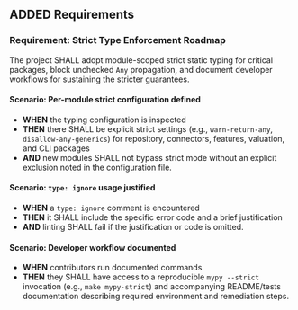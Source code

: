 ## ADDED Requirements

### Requirement: Strict Type Enforcement Roadmap

The project SHALL adopt module-scoped strict static typing for critical packages, block unchecked `Any` propagation, and document developer workflows for sustaining the stricter guarantees.

#### Scenario: Per-module strict configuration defined
- **WHEN** the typing configuration is inspected
- **THEN** there SHALL be explicit strict settings (e.g., `warn-return-any`, `disallow-any-generics`) for repository, connectors, features, valuation, and CLI packages
- **AND** new modules SHALL not bypass strict mode without an explicit exclusion noted in the configuration file.

#### Scenario: `type: ignore` usage justified
- **WHEN** a `type: ignore` comment is encountered
- **THEN** it SHALL include the specific error code and a brief justification
- **AND** linting SHALL fail if the justification or code is omitted.

#### Scenario: Developer workflow documented
- **WHEN** contributors run documented commands
- **THEN** they SHALL have access to a reproducible `mypy --strict` invocation (e.g., `make mypy-strict`) and accompanying README/tests documentation describing required environment and remediation steps.
